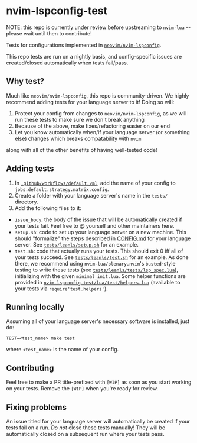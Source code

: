 # nvim-lspconfig-test
NOTE: this repo is currently under review before upstreaming to `nvim-lua` -- please wait until then to contribute!

Tests for configurations implemented in [`neovim/nvim-lspconfig`](https://github.com/neovim/nvim-lspconfig).

This repo tests are run on a nightly basis, and config-specific issues are created/closed automatically when tests fail/pass.

## Why test?
Much like `neovim/nvim-lspconfig`, this repo is community-driven. We highly recommend adding tests for your language server to it! Doing so will:

1. Protect your config from changes to `neovim/nvim-lspconfig`, as we will run these tests to make sure we don't break anything
2. Because of the above, make fixes/refactoring easier on our end
3. Let you know automatically when/if your language server (or something else) changes which breaks compatability with `nvim`

along with all of the other benefits of having well-tested code!

## Adding tests

1. In [`.github/workflows/default.yml`](.github/workflows/default.yml), add the name of your config to `jobs.default.strategy.matrix.config`.
2. Create a folder with your language server's name in the `tests/` directory.
3. Add the following files to it:
- `issue_body`: the body of the issue that will be automatically created if your tests fail. Feel free to @ yourself and other maintainers here.
- `setup.sh`: code to set up your language server on a new machine. This should "formalize" the steps described in [CONFIG.md](https://github.com/neovim/nvim-lspconfig/blob/master/CONFIG.md) for your language server. See [`tests/leanls/setup.sh`](tests/leanls/setup.sh) for an example.
- `test.sh`: code that actually runs your tests. This should exit 0 iff all of your tests succeed. See [`tests/leanls/test.sh`](tests/leanls/test.sh) for an example. As done there, we recommend using `nvim-lua/plenary.nvim`'s `busted`-style testing to write these tests (see [`tests/leanls/tests/lsp_spec.lua`](tests/leanls/tests/lsp_spec.lua)), initializing with the given `minimal_init.lua`.  Some helper functions are provided in [`nvim-lspconfig-test/lua/test/helpers.lua`](nvim-lspconfig-test/lua/test/helpers.lua) (available to your tests via `require'test.helpers'`).

## Running locally

Assuming all of your language server's necessary software is installed, just do:
```text
TEST=<test_name> make test
```
where `<test_name>` is the name of your config.

## Contributing

Feel free to make a PR title-prefixed with `[WIP]` as soon as you start working on your tests. Remove the `[WIP]` when you're ready for review.

## Fixing problems

An issue titled for your language server will automatically be created if your tests fail on a run. *Do not* close these tests manually! They will be automatically closed on a subsequent run where your tests pass.
